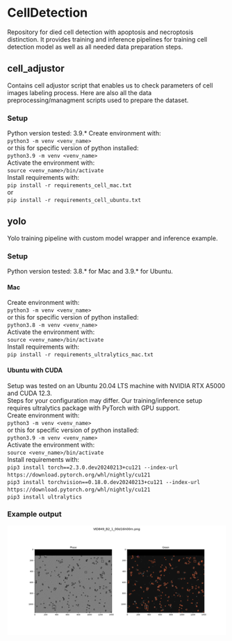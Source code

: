 # CellDetection
Repository for died cell detection with apoptosis and necroptosis distinction. It provides training and inference pipelines for training cell detection model as well as all needed data preparation steps.

## cell_adjustor
Contains cell adjustor script that enables us to check parameters of cell images labeling process.
Here are also all the data preprocessing/managment scripts used to prepare the dataset.

### Setup
Python version tested: 3.9.*
Create environment with:    
`python3 -m venv <venv_name>`    
or this for specific version of python installed:    
`python3.9 -m venv <venv_name>`   
Activate the environment with:    
`source <venv_name>/bin/activate`    
Install requirements with:    
`pip install -r requirements_cell_mac.txt`   
or     
`pip install -r requirements_cell_ubuntu.txt`     

## yolo
Yolo training pipeline with custom model wrapper and inference example.
### Setup
Python version tested: 3.8.* for Mac and 3.9.* for Ubuntu.   
#### Mac
Create environment with:    
`python3 -m venv <venv_name>`    
or this for specific version of python installed:    
`python3.8 -m venv <venv_name>`   
Activate the environment with:    
`source <venv_name>/bin/activate`   
Install requirements with:    
`pip install -r requirements_ultralytics_mac.txt`
#### Ubuntu with CUDA
Setup was tested on an Ubuntu 20.04 LTS machine with NVIDIA RTX A5000 and CUDA 12.3.   
Steps for your configuration may differ. Our training/inference setup requires ultralytics package with PyTorch with GPU support.    
Create environment with:    
`python3 -m venv <venv_name>`    
or this for specific version of python installed:    
`python3.9 -m venv <venv_name>`    
Activate the environment with:     
`source <venv_name>/bin/activate`   
Install requirements with:   
`pip3 install torch==2.3.0.dev20240213+cu121 --index-url https://download.pytorch.org/whl/nightly/cu121`    
`pip3 install torchvision==0.18.0.dev20240213+cu121 --index-url https://download.pytorch.org/whl/nightly/cu121`         
`pip3 install ultralytics`           

### Example output
![example1](docs/cell_example.png)